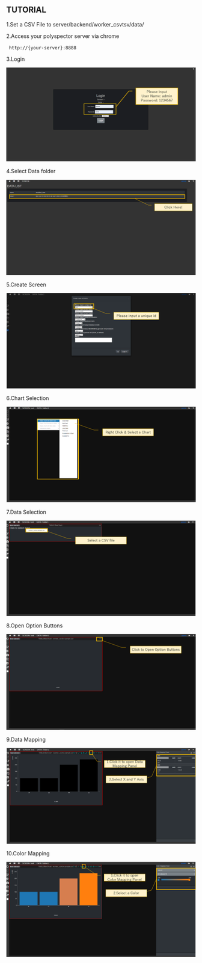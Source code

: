 ## TUTORIAL

1.Set a CSV File to server/backend/worker_csvtsv/data/

2.Access your polyspector server via chrome
```
 http://{your-server}:8888
```

3.Login

![login](./img/step1.png)

4.Select Data folder

![select_datafolder](./img/step2.png)

5.Create Screen

![create_screen](./img/step3.png)

6.Chart Selection

![chart_selection](./img/step4.png)

7.Data Selection

![data_selection](./img/step5.png)

8.Open Option Buttons

![option](./img/step6.png)

9.Data Mapping

![data](./img/step7.png)

10.Color Mapping

![color](./img/step8.png)

